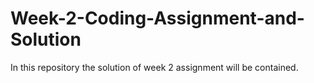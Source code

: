 # Week-2-Coding-Assignment-and-Solution
In this repository the solution of week 2 assignment will be contained.
